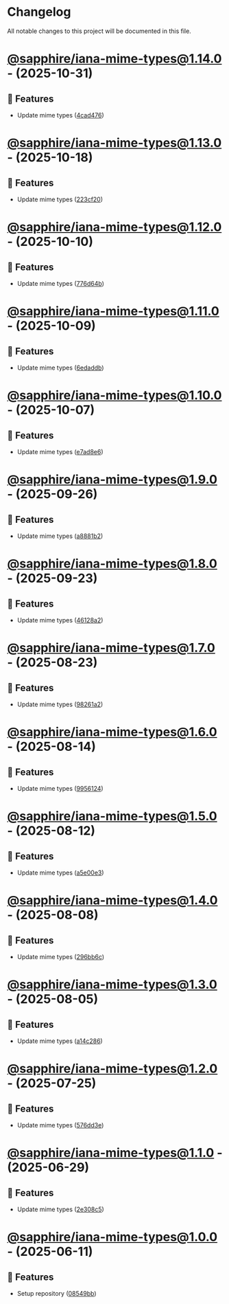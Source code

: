 # Changelog

All notable changes to this project will be documented in this file.

# [@sapphire/iana-mime-types@1.14.0](https://github.com/sapphiredev/iana-mime-types/compare/@sapphire/iana-mime-types@1.13.0...@sapphire/iana-mime-types@1.14.0) - (2025-10-31)

## 🚀 Features

- Update mime types ([4cad476](https://github.com/sapphiredev/iana-mime-types/commit/4cad476b91e55bf7c482d46b0c68aebb05c5f9d6))

# [@sapphire/iana-mime-types@1.13.0](https://github.com/sapphiredev/iana-mime-types/compare/@sapphire/iana-mime-types@1.12.0...@sapphire/iana-mime-types@1.13.0) - (2025-10-18)

## 🚀 Features

- Update mime types ([223cf20](https://github.com/sapphiredev/iana-mime-types/commit/223cf203db390f78f3c0e2a8ced9670aa0fb5086))

# [@sapphire/iana-mime-types@1.12.0](https://github.com/sapphiredev/iana-mime-types/compare/@sapphire/iana-mime-types@1.11.0...@sapphire/iana-mime-types@1.12.0) - (2025-10-10)

## 🚀 Features

- Update mime types ([776d64b](https://github.com/sapphiredev/iana-mime-types/commit/776d64b894d73ec58bf09e7b9e5d31c2a0e76bc7))

# [@sapphire/iana-mime-types@1.11.0](https://github.com/sapphiredev/iana-mime-types/compare/@sapphire/iana-mime-types@1.10.0...@sapphire/iana-mime-types@1.11.0) - (2025-10-09)

## 🚀 Features

- Update mime types ([6edaddb](https://github.com/sapphiredev/iana-mime-types/commit/6edaddbdc6bee7fc59b01b645064e38b411f4c95))

# [@sapphire/iana-mime-types@1.10.0](https://github.com/sapphiredev/iana-mime-types/compare/@sapphire/iana-mime-types@1.9.0...@sapphire/iana-mime-types@1.10.0) - (2025-10-07)

## 🚀 Features

- Update mime types ([e7ad8e6](https://github.com/sapphiredev/iana-mime-types/commit/e7ad8e6923ce92ba11f0d1417a8ff2d66a7a6be6))

# [@sapphire/iana-mime-types@1.9.0](https://github.com/sapphiredev/iana-mime-types/compare/@sapphire/iana-mime-types@1.8.0...@sapphire/iana-mime-types@1.9.0) - (2025-09-26)

## 🚀 Features

- Update mime types ([a8881b2](https://github.com/sapphiredev/iana-mime-types/commit/a8881b2bda0768316f46df9fe4a01cda4e33ebf6))

# [@sapphire/iana-mime-types@1.8.0](https://github.com/sapphiredev/iana-mime-types/compare/@sapphire/iana-mime-types@1.7.0...@sapphire/iana-mime-types@1.8.0) - (2025-09-23)

## 🚀 Features

- Update mime types ([46128a2](https://github.com/sapphiredev/iana-mime-types/commit/46128a2a9fc0475e6a8f09c1a252943ec32918ff))

# [@sapphire/iana-mime-types@1.7.0](https://github.com/sapphiredev/iana-mime-types/compare/@sapphire/iana-mime-types@1.6.0...@sapphire/iana-mime-types@1.7.0) - (2025-08-23)

## 🚀 Features

- Update mime types ([98261a2](https://github.com/sapphiredev/iana-mime-types/commit/98261a2577745aa60c8d739b6c3e7d3436d8df8c))

# [@sapphire/iana-mime-types@1.6.0](https://github.com/sapphiredev/iana-mime-types/compare/@sapphire/iana-mime-types@1.5.0...@sapphire/iana-mime-types@1.6.0) - (2025-08-14)

## 🚀 Features

- Update mime types ([9956124](https://github.com/sapphiredev/iana-mime-types/commit/995612432fcd85cd5b4fb2c43b1ee6b5403b4dfe))

# [@sapphire/iana-mime-types@1.5.0](https://github.com/sapphiredev/iana-mime-types/compare/@sapphire/iana-mime-types@1.4.0...@sapphire/iana-mime-types@1.5.0) - (2025-08-12)

## 🚀 Features

- Update mime types ([a5e00e3](https://github.com/sapphiredev/iana-mime-types/commit/a5e00e3dbbaf08519d13cff6c03dc3f1c26286e3))

# [@sapphire/iana-mime-types@1.4.0](https://github.com/sapphiredev/iana-mime-types/compare/@sapphire/iana-mime-types@1.3.0...@sapphire/iana-mime-types@1.4.0) - (2025-08-08)

## 🚀 Features

- Update mime types ([296bb6c](https://github.com/sapphiredev/iana-mime-types/commit/296bb6c55badb98158e6a3fef9ba4ac98349513c))

# [@sapphire/iana-mime-types@1.3.0](https://github.com/sapphiredev/iana-mime-types/compare/@sapphire/iana-mime-types@1.2.0...@sapphire/iana-mime-types@1.3.0) - (2025-08-05)

## 🚀 Features

- Update mime types ([a14c286](https://github.com/sapphiredev/iana-mime-types/commit/a14c286a21ff709e0b2f332f3c3b73e5ca62bf61))

# [@sapphire/iana-mime-types@1.2.0](https://github.com/sapphiredev/iana-mime-types/compare/@sapphire/iana-mime-types@1.1.0...@sapphire/iana-mime-types@1.2.0) - (2025-07-25)

## 🚀 Features

- Update mime types ([576dd3e](https://github.com/sapphiredev/iana-mime-types/commit/576dd3ec9a3b6421e3c07a7f3aa095c1e1a31942))

# [@sapphire/iana-mime-types@1.1.0](https://github.com/sapphiredev/iana-mime-types/compare/@sapphire/iana-mime-types@1.0.0...@sapphire/iana-mime-types@1.1.0) - (2025-06-29)

## 🚀 Features

- Update mime types ([2e308c5](https://github.com/sapphiredev/iana-mime-types/commit/2e308c5d0dee7e3ea2808206dad97d6cea1bd464))

# [@sapphire/iana-mime-types@1.0.0](https://github.com/sapphiredev/iana-mime-types/tree/@sapphire/iana-mime-types@1.0.0) - (2025-06-11)

## 🚀 Features

- Setup repository ([08549bb](https://github.com/sapphiredev/iana-mime-types/commit/08549bb100c609916ad9bb6769c898716a41e6de))

